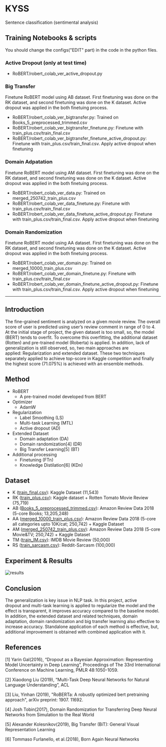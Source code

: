 # KYSS
Sentence classification (sentimental analysis)

## Training Notebooks & scripts
You should change the configs("EDIT" part) in the code in the python files.

### Active Dropout (only at test time)
- RoBERT/robert_colab_ver_active_dropout.py
### Big Transfer
Finetune RoBERT model using AB dataset. First finetuning was done on the RK dataset, and second finetuning was done on the K dataset. Active dropout was applied in the both finetuing process.
- RoBERT/robert_colab_ver_bigtransfer.py: Trained on Books_5_preprocessed_trimmed.csv
- RoBERT/robert_colab_ver_bigtransfer_finetune.py: Finetune with train_plus.csv/train_final.csv
- RoBERT/robert_colab_ver_bigtransfer_finetune_active_dropout.py: Finetune with train_plus.csv/train_final.csv. Apply active dropout when finetuning
### Domain Adpatation
Finetune RoBERT model using AM dataset. First finetuning was done on the RK dataset, and second finetuning was done on the K dataset. Active dropout was applied in the both finetuing process.
- RoBERT/robert_colab_ver_data.py: Trained on merged_250742_train_plus.csv
- RoBERT/robert_colab_ver_data_finetune.py: Finetune with train_plus.csv/train_final.csv
- RoBERT/robert_colab_ver_data_finetune_active_dropout.py: Finetune with train_plus.csv/train_final.csv. Apply active dropout when finetuning
### Domain Randomization
Finetune RoBERT model using AA dataset. First finetuning was done on the RK dataset, and second finetuning was done on the K dataset. Active dropout was applied in the both finetuing process.
- RoBERT/robert_colab_ver_domain.py: Trained on merged_10000_train_plus.csv
- RoBERT/robert_colab_ver_domain_finetune.py: Finetune with train_plus.csv/train_final.csv
- RoBERT/robert_colab_ver_domain_finetune_active_dropout.py: Finetune with train_plus.csv/train_final.csv. Apply active dropout when finetuning

---

## Introduction
The fine-grained sentiment is analyzed on a given movie review. The overall score of user is predicted using user’s review comment in range of 0 to 4. At the initial stage of project, the given dataset is too small, so, the model (BERT) tends to overfit. To overcome this overfitting, the additional dataset (Rotten) and pre-trained model (Roberta) is applied. In addition, lack of generalization is still observed, so, two main approaches are applied: Regularization and extended dataset. These two techniques separately applied to achieve top-score in Kaggle competition and finally the highest score (71.075%) is achieved with an ensemble methods.

## Method
- RoBERT
  - A pre-trained model developed from BERT
- Optimizer
  - AdamW
- Regularization
  - Label Smoothing (LS)
  - Multi-task Learning (MTL)
  - Active dropout (AD)
- Extended Dataset
  - Domain adaptation (DA)
  - Domain randomization[4] (DR)
  - Big Transfer Learning[5] (BT)
- Additional processing
  - Finetuning (FTn)
  - Knowledge Distilation[6] (KDn)

## Dataset
- K ([train_final.csv](https://postechackr-my.sharepoint.com/:x:/g/personal/ywshin_postech_ac_kr/EUe_peW3jfVFrS7FJfw3OVEBMS_g_3_vbBj4JEcYL37FxQ?e=rlxIWJ)): Kaggle Dataset (11,543)
- RK ([train_plus.csv](https://postechackr-my.sharepoint.com/:x:/g/personal/ywshin_postech_ac_kr/ER9fyGMMtCpKqaela7WJQgsBkplRZDw0pA-H5rNiB_F0bQ?e=Ss81N9)): Kaggle dataset + Rotten Tomato Movie Review (75,719)
- AB ([Books_5_preprocessed_trimmed.csv](https://postechackr-my.sharepoint.com/:x:/g/personal/ywshin_postech_ac_kr/EWYNLcLNVK1Cs-hVUtMYqi0B2wyxUBdhYYrD6GqqIShg-A?e=4R2eQ3)): Amazon Review Data 2018 (5-core Books; 13,205,248)
- AA ([merged_10000_train_plus.csv](https://postechackr-my.sharepoint.com/:x:/g/personal/ywshin_postech_ac_kr/EZ6jg46Q5udMslObQ2Z-8REBVHdClAv1xQssv-x447GwvQ?e=Tsf6gh)): Amazon Review Data 2018 (5-core all categories upto 10K/cat; 250,742) + Kaggle Dataset
- AM ([merged_250742_train_plus.csv](https://postechackr-my.sharepoint.com/:x:/g/personal/ywshin_postech_ac_kr/EXEVyLcF5UxJhoKPgIqbo4sBKPN6nmhwkTZr9oozS55-bw?e=V7uIcA)): Amazon Review Data 2018 (5-core Movie&TV; 250,742) + Kaggle Dataset
- TM ([train_IM.csv](https://postechackr-my.sharepoint.com/:x:/g/personal/ywshin_postech_ac_kr/EShwz4bT9yRPl8i0O82Ir0wBAffk-aOU9fRj1L4u5e2yiA?e=eCYgUD)): IMDB Movie Review (50,000)
- RS ([train_sarcasm.csv](https://postechackr-my.sharepoint.com/:x:/g/personal/ywshin_postech_ac_kr/EUEeGjRtw_1BsxqmqvOhaYkBRpPSMDPDZoi-jvjkNmVWOA?e=eiXbPZ)): Reddit-Sarcasm (100,000)

## Experiment & Results
![results](https://github.com/BeautifulBeer/kyss/blob/develop/results/result.png)

## Conclusion
The generalization is key issue in NLP task. In this project, active dropout and multi-task learning is applied to regularize the model and the effect is transparent, it improves accuracy compared to the baseline model. In addition, the extended dataset and related techniques, domain adaptation, domain randomization and big transfer learning also effective to increase accuracy. Standalone application of each method is effective, but, additional improvement is obtained with combined application with it.

## References
[1] Yarin Gal(2016), “Dropout as a Bayesian Approximation: Representing Model Uncertainty in Deep Learning”, Proceedings of The 33rd International Conference on Machine Learning, PMLR 48:1050-1059.

[2] Xiaodong Liu (2019), “Multi-Task Deep Neural Networks for Natural Language Understanding”, ACL

[3] Liu, Yinhan (2019), "RoBERTa: A robustly optimized bert pretraining approach", arXiv preprint: 1907. 11692.

[4] Josh Tobin(2017), Domain Randomization for Transferring Deep Neural Networks from Simulation to the Real World

[5] Alexander Kolesnikov(2019), Big Transfer (BiT): General Visual Representation Learning

[6] Tommaso Furlanello, et al.(2018), Born Again Neural Networks
